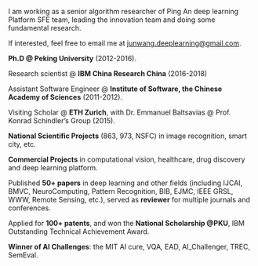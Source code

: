I am working as a senior algorithm researcher of Ping An deep learning Platform SFE team, leading the innovation team and doing some fundamental research. 

If interested, feel free to email me at [junwang.deeplearning@gmail.com](mailto:junwang.deeplearning@gmail.com).

**Ph.D @ Peking University** (2012-2016).

Research scientist @ **IBM China Research China** (2016-2018)

Assistant Software Engineer @ **Institute of Software, the Chinese Academy of Sciences** (2011-2012).

Visiting Scholar @ **ETH Zurich**, with Dr. Emmanuel Baltsavias @ Prof. Konrad Schindler’s Group (2015).

**National Scientific Projects** (863, 973, NSFC) in image recognition, smart city, etc.

**Commercial Projects** in computational vision, healthcare, drug discovery and deep learning platform. 

Published **50+ papers** in deep learning and other fields (including IJCAI, BMVC, NeuroComputing, Pattern Recognition, BIB, EJMC, IEEE GRSL, WWW, Remote Sensing, etc.), served as **reviewer** for multiple journals and conferences. 

Applied for **100+ patents**, and won the **National Scholarship @PKU**, IBM Outstanding Technical Achievement Award.

**Winner of AI Challenges**: the MIT AI cure, VQA, EAD, AI_Challenger, TREC, SemEval.
